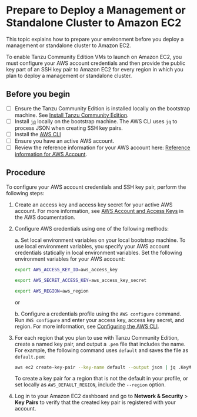 # Prepare to Deploy a Management or Standalone Cluster to Amazon EC2

This topic explains how to prepare your environment before you deploy a management or standalone cluster to Amazon EC2.

To enable Tanzu Community Edition VMs to launch on Amazon EC2, you must configure your AWS account credentials and then provide the public key part of an SSH key pair to Amazon EC2 for every region in which you plan to deploy a management or standalone cluster.

## Before you begin

* [ ] Ensure the Tanzu Community Edition is installed locally on the bootstrap machine. See [Install Tanzu Community Edition](installation-cli.md).
* [ ] Install [`jq`]( https://stedolan.github.io/jq/download/) locally on the bootstrap machine. The AWS CLI uses `jq` to process JSON when creating SSH key pairs.
* [ ] Install the [AWS CLI]( https://docs.aws.amazon.com/cli/latest/userguide/install-cliv2.html)
* [ ] Ensure you have an active AWS account.
* [ ] Review the reference information for your AWS account here: [Reference information for AWS Account](ref-aws.md).

## Procedure

To configure your AWS account credentials and SSH key pair, perform the following steps:

1. Create an access key and access key secret for your active AWS account. For more information, see
   [AWS Account and Access Keys](https://docs.aws.amazon.com/powershell/latest/userguide/pstools-appendix-sign-up.html) in the AWS documentation.

1. Configure AWS credentials using one of the following methods:

   a. Set local environment variables on your local bootstrap machine. To use local environment variables, you specify your AWS account credentials statically in local environment variables. Set the following environment variables for your AWS account:

   ```sh
   export AWS_ACCESS_KEY_ID=aws_access_key

   export AWS_SECRET_ACCESS_KEY=aws_access_key_secret

   export AWS_REGION=aws_region
   ```

   or

   b. Configure a credentials profile using the `AWS configure` command. Run `AWS configure` and enter your access key, access key secret, and region. For more information, see [Configuring the AWS CLI](https://docs.aws.amazon.com/cli/latest/userguide/cli-chap-configure.html).

1. For each region that you plan to use with Tanzu Community Edition, create a named key pair, and output a `.pem` file that includes the name. For example, the following command uses `default` and saves the file as `default.pem`:

   ```sh
   aws ec2 create-key-pair --key-name default --output json | jq .KeyMaterial -r > default.pem
   ```

   To create a key pair for a region that is not the default in your profile, or set locally as `AWS_DEFAULT_REGION`, include the `--region` option.

1. Log in to your Amazon EC2 dashboard and go to **Network & Security** > **Key Pairs** to verify that the created key pair is registered with your account.
